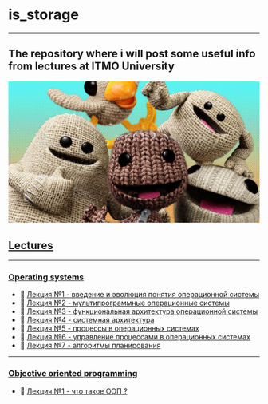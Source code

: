 # is_storage
---
## The repository where i will post some useful info from lectures at ITMO University
![gif_mine](imgs/littleBigPlanet.jpg)

## [Lectures](lectures)
---

### [Operating systems](lectures/os20)
* 📌 [Лекция №1 - введение и эволюция понятия операционной системы](lectures/os20/first-03.09.md)
* 📌 [Лекция №2 - мультипрограммные операционные системы](lectures/os20/second-11.09.md)
* 📌 [Лекция №3 - функциональная архитектура операционной системы](lectures/os20/third-18.09.md)
* 📌 [Лекция №4 - системная архитектура](lectures/os20/fourth-25.09.md)
* 📌 [Лекция №5 - процессы в операционных системах](lectures/os20/fifth-27.10.20.md)
* 📌 [Лекция №6 - управление процессами в операционных системах](lectures/os20/sixth-28.10.20.md)
* 📌 [Лекция №7 - алгоритмы планирования](lectures/os20/sixth-28.10.20.md)
---
### [Objective oriented programming](lectures/oop20)
* 📌 [Лекция №1 - что такое ООП ?](lectures/oop20/first-07.09.md)


